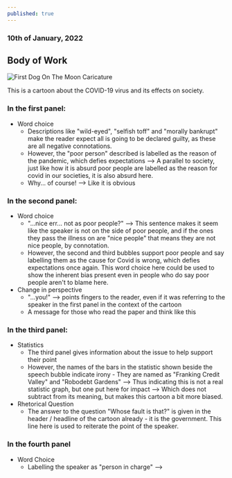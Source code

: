 ```yaml
---
published: true
---
```

### 10th of January, 2022

## Body of Work

![First Dog On The Moon Caricature](https://firstdogonthemoon.com.au/wp-content/uploads/2021/10/TheMoralOfTheCovidStory-800x1304.jpg)

This is a cartoon about the COVID-19 virus and its effects on society.

### In the first panel:
- Word choice
	- Descriptions like "wild-eyed", "selfish toff" and "morally bankrupt" make the reader expect all is going to be declared guilty, as these are all negative connotations.
    - However, the "poor person" described is labelled as the reason of the pandemic, which defies expectations --> A parallel to society, just like how it is absurd poor people are labelled as the reason for covid in our societies, it is also absurd here.
    - Why... of course! --> Like it is obvious 

### In the second panel:
- Word choice 
	- "...nice err... not as poor people?" --> This sentence makes it seem like the speaker is not on the side of poor people, and if the ones they pass the illness on are "nice people" that means they are not nice people, by connotation.
    - However, the second and third bubbles support poor people and say labelling them as the cause for Covid is wrong, which defies expectations once again. This word choice here could be used to show the inherent bias present even in people who do say poor people aren't to blame here.
- Change in perspective
	- "...you!" --> points fingers to the reader, even if it was referring to the speaker in the first panel in the context of the cartoon
   	- A message for those who read the paper and think like this

### In the third panel:
- Statistics
	- The third panel gives information about the issue to help support their point
    - However, the names of the bars in the statistic shown beside the speech bubble indicate irony - They are named as "Franking Credit Valley" and "Robodebt Gardens" --> Thus indicating this is not a real statistic graph, but one put here for impact --> Which does not subtract from its meaning, but makes this cartoon a bit more biased.
- Rhetorical Question
	- The answer to the question "Whose fault is that?" is given in the header / headline of the cartoon already - it is the government. This line here is used to reiterate the point of the speaker.
    
### In the fourth panel
- Word Choice
	- Labelling the speaker as "person in charge" --> 

